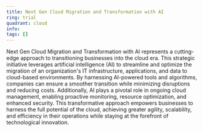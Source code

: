 ```yaml
---
title: Next Gen Cloud Migration and Transformation with AI
ring: trial
quadrant: cloud
info:
tags: []
---
```


Next Gen Cloud Migration and Transformation with AI represents a cutting-edge approach to transitioning businesses into the cloud era. This strategic initiative leverages artificial intelligence (AI) to streamline and optimize the migration of an organization's IT infrastructure, applications, and data to cloud-based environments. By harnessing AI-powered tools and algorithms, companies can ensure a smoother transition while minimizing disruptions and reducing costs. Additionally, AI plays a pivotal role in ongoing cloud management, enabling proactive monitoring, resource optimization, and enhanced security. This transformative approach empowers businesses to harness the full potential of the cloud, achieving greater agility, scalability, and efficiency in their operations while staying at the forefront of technological innovation.
